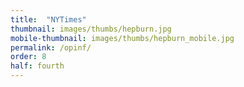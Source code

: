 ```yaml
---
title:  "NYTimes"
thumbnail: images/thumbs/hepburn.jpg
mobile-thumbnail: images/thumbs/hepburn_mobile.jpg
permalink: /opinf/
order: 8
half: fourth
---
```

